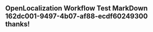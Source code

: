 <properties
ms.topic="hero-topic1"
ms.test1="hero-topic"
ms.test2="test"/>

## OpenLocalization Workflow Test MarkDown 162dc001-9497-4b07-af88-ecdf60249300 thanks!
